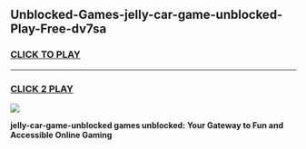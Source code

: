 
## Unblocked-Games-jelly-car-game-unblocked-Play-Free-dv7sa
<h3>
<a href="https://premium76.site?title=jelly-car-game-unblocked&ref=15A">CLICK TO PLAY</a></h3>
<hr>

<h3>
<a href="https://premium76.site?title=jelly-car-game-unblocked&ref=15A">CLICK 2 PLAY</a>
  
</h3>

<a href="https://premium76.site?title=jelly-car-game-unblocked&ref=15A"><img src="https://clearcache.store/games.png"></a>


**jelly-car-game-unblocked games unblocked: Your Gateway to Fun and Accessible Online Gaming**
